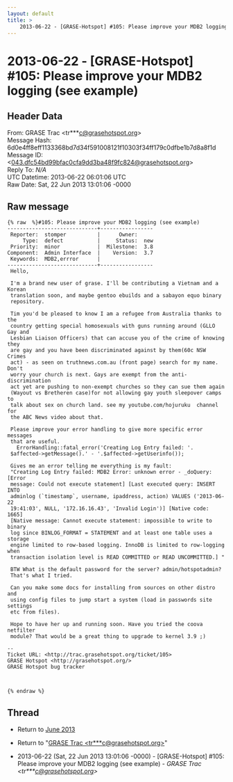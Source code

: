 ```yaml
---
layout: default
title: >
    2013-06-22 - [GRASE-Hotspot] #105: Please improve your MDB2 logging (see example)
---
```


# 2013-06-22 - [GRASE-Hotspot] #105: Please improve your MDB2 logging (see example)

## Header Data

From: GRASE Trac \<tr***c@grasehotspot.org\><br>
Message Hash: 6d0e4ff8eff1133368bd7d34f591008121f10303f34ff179c0dfbe1b7d8a8f1d<br>
Message ID: \<043.dfc54bd99bfac0cfa9dd3ba48f9fc824@grasehotspot.org\><br>
Reply To: _N/A_<br>
UTC Datetime: 2013-06-22 06:01:06 UTC<br>
Raw Date: Sat, 22 Jun 2013 13:01:06 -0000<br>

## Raw message

```
{% raw  %}#105: Please improve your MDB2 logging (see example)
-----------------------------+-----------------
 Reporter:  stomper          |      Owner:
     Type:  defect           |     Status:  new
 Priority:  minor            |  Milestone:  3.8
Component:  Admin Interface  |    Version:  3.7
 Keywords:  MDB2,errror      |
-----------------------------+-----------------
 Hello,

 I'm a brand new user of grase. I'll be contributing a Vietnam and a Korean
 translation soon, and maybe gentoo ebuilds and a sabayon equo binary
 repository.

 Tim you'd be pleased to know I am a refugee from Australia thanks to the
 country getting special homosexuals with guns running around (GLLO Gay and
 Lesbian Liaison Officers) that can accuse you of the crime of knowing they
 are gay and you have been discriminated against by them(60c NSW Crimes
 act) - as seen on truthnews.com.au (front page) search for my name. Don't
 worry your church is next. Gays are exempt from the anti-discrimination
 act yet are pushing to non-exempt churches so they can sue them again
 (Wayout vs Bretheren case)for not allowing gay youth sleepover camps to
 talk about sex on church land. see my youtube.com/hojuruku  channel for
 the ABC News video about that.

 Please improve your error handling to give more specific error messages
 that are useful.
   ErrorHandling::fatal_error('Creating Log Entry failed: '.
 $affected->getMessage().' - '.$affected->getUserinfo());

 Gives me an error telling me everything is my fault:
 "Creating Log Entry failed: MDB2 Error: unknown error - _doQuery: [Error
 message: Could not execute statement] [Last executed query: INSERT INTO
 adminlog (`timestamp`, username, ipaddress, action) VALUES ('2013-06-22
 19:41:03', NULL, '172.16.16.43', 'Invalid Login')] [Native code: 1665]
 [Native message: Cannot execute statement: impossible to write to binary
 log since BINLOG_FORMAT = STATEMENT and at least one table uses a storage
 engine limited to row-based logging. InnoDB is limited to row-logging when
 transaction isolation level is READ COMMITTED or READ UNCOMMITTED.] "

 BTW What is the default password for the server? admin/hotspotadmin?
 That's what I tried.

 Can you make some docs for installing from sources on other distro and
 using config files to jump start a system (load in passwords site settings
 etc from files).

 Hope to have her up and running soon. Have you tried the coova netfilter
 module? That would be a great thing to upgrade to kernel 3.9 ;)

--
Ticket URL: <http://trac.grasehotspot.org/ticket/105>
GRASE Hotspot <http://grasehotspot.org/>
GRASE Hotspot bug tracker



{% endraw %}
```

## Thread

+ Return to [June 2013](/archive/2013/06)

+ Return to "[GRASE Trac <tr***c<span>@</span>grasehotspot.org>](/authors/tr___c_at_grasehotspot_org)"

+ 2013-06-22 (Sat, 22 Jun 2013 13:01:06 -0000) - [GRASE-Hotspot] #105: Please improve your MDB2 logging (see example) - _GRASE Trac \<tr***c@grasehotspot.org\>_

